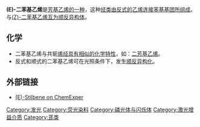 **(E)-二苯基乙烯**是[芳基乙烯的一种](https://zh.wikipedia.org/wiki/芳基乙烯 "wikilink")，这种[烃类由反式的](https://zh.wikipedia.org/wiki/烃类 "wikilink")[乙烯连接](../Page/乙烯.md "wikilink")[苯基基团所组成](https://zh.wikipedia.org/wiki/苯基 "wikilink")。与[(Z)-二苯基乙烯互为](../Page/\(Z\)-二苯基乙烯.md "wikilink")[顺反异构体](https://zh.wikipedia.org/wiki/顺反异构体 "wikilink")。

## 化学

  - 二苯基乙烯与共轭[烯烃具有相似的化学特性](../Page/烯烃.md "wikilink")，如：[二芳基乙烯](https://zh.wikipedia.org/wiki/二芳基乙烯 "wikilink")。
  - 反式和顺式的二苯基乙烯可在光照条件下，发生[顺反异构化](https://zh.wikipedia.org/wiki/顺反异构化 "wikilink")。

## 外部链接

  - [(E)-Stilbene on
    ChemExper](http://newsearchch.chemexper.com/cheminfo/servlet/org.dbcreator.MainServlet?searchTemplate=rn.value=%3D%3F&action=PowerSearch&format=ccd&options=brandqtyoffer&target=entry&searchValue=103-30-0)

[Category:发光](https://zh.wikipedia.org/wiki/Category:发光 "wikilink")
[Category:荧光染料](https://zh.wikipedia.org/wiki/Category:荧光染料 "wikilink")
[Category:磷光体与闪烁体](https://zh.wikipedia.org/wiki/Category:磷光体与闪烁体 "wikilink")
[Category:激光增益介质](https://zh.wikipedia.org/wiki/Category:激光增益介质 "wikilink")
[Category:芪类](https://zh.wikipedia.org/wiki/Category:芪类 "wikilink")